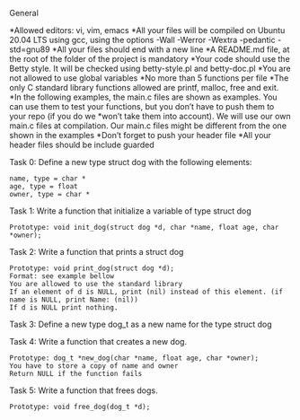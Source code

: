 General

*Allowed editors: vi, vim, emacs
*All your files will be compiled on Ubuntu 20.04 LTS using gcc, using the options -Wall -Werror -Wextra -pedantic -std=gnu89
*All your files should end with a new line
*A README.md file, at the root of the folder of the project is mandatory
*Your code should use the Betty style. It will be checked using betty-style.pl and betty-doc.pl
*You are not allowed to use global variables
*No more than 5 functions per file
*The only C standard library functions allowed are printf, malloc, free and exit.
*In the following examples, the main.c files are shown as examples. You can use them to test your functions, but you don’t have to push them to your repo (if you do we *won’t take them into account). We will use our own main.c files at compilation. Our main.c files might be different from the one shown in the examples
*Don’t forget to push your header file
*All your header files should be include guarded


Task 0: Define a new type struct dog with the following elements:

	name, type = char *
	age, type = float
	owner, type = char *

Task 1: Write a function that initialize a variable of type struct dog

	Prototype: void init_dog(struct dog *d, char *name, float age, char *owner); 

Task 2: Write a function that prints a struct dog

	Prototype: void print_dog(struct dog *d);
	Format: see example bellow
	You are allowed to use the standard library
	If an element of d is NULL, print (nil) instead of this element. (if name is NULL, print Name: (nil))
	If d is NULL print nothing.

Task 3: Define a new type dog_t as a new name for the type struct dog

Task 4: Write a function that creates a new dog.

	Prototype: dog_t *new_dog(char *name, float age, char *owner);
	You have to store a copy of name and owner
	Return NULL if the function fails

Task 5: Write a function that frees dogs.

	Prototype: void free_dog(dog_t *d);
